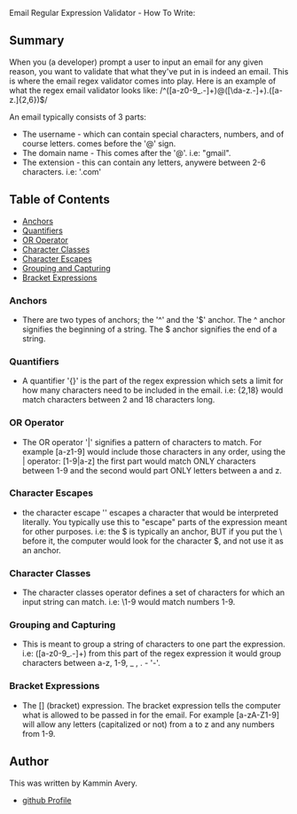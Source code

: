Email Regular Expression Validator - How To Write: 

## Summary

When you (a developer) prompt a user to input an email for any given reason, you want to validate that what they've put in is indeed an email. This is where the email regex validator comes into play. Here is an example of what the regex email validator looks like: /^([a-z0-9_\.-]+)@([\da-z\.-]+)\.([a-z\.]{2,6})$/

An email typically consists of 3 parts: 

- The username - which can contain special characters, numbers, and of course letters. comes before the '@' sign.
- The domain name - This comes after the '@'. i.e: "gmail".
- The extension - this can contain any letters, anywere between 2-6 characters. i.e: '.com'

## Table of Contents

- [Anchors](#anchors)
- [Quantifiers](#quantifiers)
- [OR Operator](#or-operator)
- [Character Classes](#character-classes)
- [Character Escapes](#character-escapes)
- [Grouping and Capturing](#grouping-and-capturing)
- [Bracket Expressions](#bracket-expressions)

### Anchors
 - There are two types of anchors; the '^' and the '$' anchor. The ^ anchor signifies the beginning of a string. The $ anchor signifies the end of a string. 
 
### Quantifiers
- A quantifier '{}' is the part of the regex expression which sets a limit for how many characters need to be included in the email. i.e: {2,18} would match characters between 2 and 18 characters long.

### OR Operator
- The OR operator '|' signifies a pattern of characters to match. For example [a-z1-9] would include those characters in any order, using the | operator: [1-9|a-z] the first part would match ONLY characters between 1-9 and the second would part ONLY letters between a and z. 

### Character Escapes
- the character escape '\' escapes a character that would be interpreted literally. You typically use this to "escape" parts of the expression meant for other purposes. i.e: the $ is typically an anchor, BUT if you put the \ before it, the computer would look for the character $, and not use it as an anchor.

### Character Classes
- The character classes operator defines a set of characters for which an input string can match. i.e: \1-9 would match numbers 1-9.

### Grouping and Capturing
- This is meant to group a string of characters to one part the expression. i.e: ([a-z0-9_\.-]+) from this part of the regex expression it would group characters between a-z, 1-9, _ , . - '-'. 

### Bracket Expressions
 - The [] (bracket) expression. The bracket expression tells the computer what is allowed to be passed in for the email. For example [a-zA-Z1-9] will allow any letters (capitalized or not) from a to z and any numbers from 1-9.

## Author

This was written by Kammin Avery.
- [github Profile](https://github.com/Kammina1)
